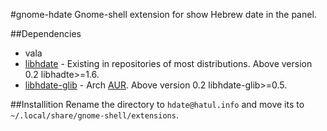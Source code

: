 #gnome-hdate
Gnome-shell extension for show Hebrew date in the panel.

##Dependencies
* vala
* [libhdate](http://libhdate.sourceforge.net/) - Existing in repositories of most distributions. Above version 0.2 libhadte>=1.6.
* [libhdate-glib](http://libhdate-glib.googlecode.com/) - Arch [AUR](https://aur.archlinux.org/packages/libhdate-glib/). Above version 0.2 libhdate-glib>=0.5.

##Installition
Rename the directory to `hdate@hatul.info` and move its to `~/.local/share/gnome-shell/extensions`.
